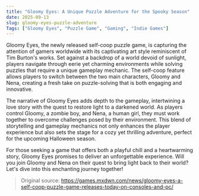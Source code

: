 ```yaml
---
title: "Gloomy Eyes: A Unique Puzzle Adventure for the Spooky Season"
date: 2025-09-13
slug: gloomy-eyes-puzzle-adventure
Tags: ["Gloomy Eyes", "Puzzle Game", "Gaming", "Indie Games"]
---
```


Gloomy Eyes, the newly released self-coop puzzle game, is capturing the attention of gamers worldwide with its captivating art style reminiscent of Tim Burton's works. Set against a backdrop of a world devoid of sunlight, players navigate through eerie yet charming environments while solving puzzles that require a unique gameplay mechanic. The self-coop feature allows players to switch between the two main characters, Gloomy and Nena, creating a fresh take on puzzle-solving that is both engaging and innovative.

The narrative of Gloomy Eyes adds depth to the gameplay, intertwining a love story with the quest to restore light to a darkened world. As players control Gloomy, a zombie boy, and Nena, a human girl, they must work together to overcome challenges posed by their environment. This blend of storytelling and gameplay mechanics not only enhances the player experience but also sets the stage for a cozy yet thrilling adventure, perfect for the upcoming Halloween season.

For those seeking a game that offers both a playful chill and a heartwarming story, Gloomy Eyes promises to deliver an unforgettable experience. Will you join Gloomy and Nena on their quest to bring light back to their world? Let's dive into this enchanting journey together!
> Original source: https://games.mxdwn.com/news/gloomy-eyes-a-self-coop-puzzle-game-releases-today-on-consoles-and-pc/
